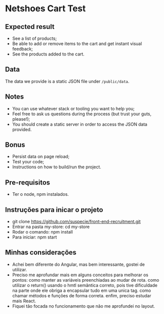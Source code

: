 # Netshoes Cart Test

## Expected result

* See a list of products;
* Be able to add or remove items to the cart and get instant visual feedback;
* See the products added to the cart.

## Data

The data we provide is a static JSON file under `/public/data`.

## Notes

* You can use whatever stack or tooling you want to help you;
* Feel free to ask us questions during the process (but trust your guts, please!);
* You should create a static server in order to access the JSON data provided.

## Bonus

* Persist data on page reload;
* Test your code;
* Instructions on how to build/run the project.

## Pre-requisitos

* Ter o node, npm instalados.

## Instruções para inicar o projeto

* git clone https://github.com/suspecie/front-end-recruitment.git
* Entrar na pasta my-store: cd my-store
* Rodar o comando: npm install
* Para iniciar: npm start

## Minhas considerações

* Achei bem diferente do Angular, mas bem interessante, gostei de utilizar.
* Preciso me aprofundar mais em alguns conceitos para melhorar os pontos:
    como manter as variáveis preenchiadas ao mudar de rota.
    como utilizar o return() usando o hmtl semântica correto, pois tive dificuldade na parte onde ele obriga a encapsular tudo em uma unica tag.
    como chamar métodos e funções de forma correta.
    enfim, preciso estudar mais React.
* Fiquei tão focada no funcionamento que não me aprofundei no layout.
